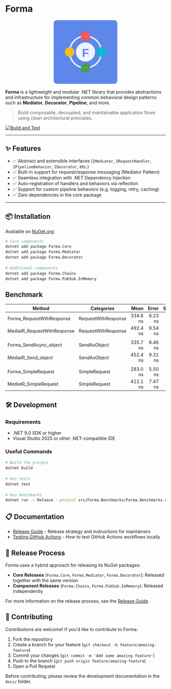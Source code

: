 # Forma

<div align="center">
  <img src="assets/forma-icon.svg" alt="Forma Logo" width="200">
</div>

**Forma** is a lightweight and modular .NET library that provides abstractions and infrastructure for implementing common behavioral design patterns such as **Mediator**, **Decorator**, **Pipeline**, and more.

> Build composable, decoupled, and maintainable application flows using clean architectural principles.

[![Build and Test](https://github.com/pietroserrano/forma/actions/workflows/build-test.yml/badge.svg)](https://github.com/pietroserrano/forma/actions/workflows/build-test.yml)

---

## ✨ Features

- ✅ Abstract and extensible interfaces (`IMediator`, `IRequestHandler`, `IPipelineBehavior`, `IDecorator`, etc.)
- ✅ Built-in support for request/response messaging (Mediator Pattern)
- ✅ Seamless integration with .NET Dependency Injection
- ✅ Auto-registration of handlers and behaviors via reflection
- ✅ Support for custom pipeline behaviors (e.g. logging, retry, caching)
- ✅ Zero dependencies in the core package

---

## 📦 Installation

Available on [NuGet.org](https://www.nuget.org/):

```bash
# Core components
dotnet add package Forma.Core
dotnet add package Forma.Mediator
dotnet add package Forma.Decorator

# Additional components
dotnet add package Forma.Chains
dotnet add package Forma.PubSub.InMemory
```

## Benchmark
| Method                      | Categories          | Mean     | Error   | StdDev   | Median   | Rank |
|---------------------------- |-------------------- |---------:|--------:|---------:|---------:|-----:|
| Forma_RequestWithResponse   | RequestWithResponse | 334.8 ns | 6.23 ns | 10.92 ns | 332.0 ns |    1 |
| MediatR_RequestWithResponse | RequestWithResponse | 492.4 ns | 9.54 ns | 10.98 ns | 491.9 ns |    2 |
|                             |                     |          |         |          |          |      |
| Forma_SendAsync_object      | SendAsObject        | 335.7 ns | 6.46 ns |  8.63 ns | 335.2 ns |    1 |
| MediatR_Send_object         | SendAsObject        | 452.4 ns | 9.31 ns | 26.25 ns | 441.3 ns |    2 |
|                             |                     |          |         |          |          |      |
| Forma_SimpleRequest         | SimpleRequest       | 283.0 ns | 5.50 ns |  5.40 ns | 282.7 ns |    1 |
| MediatR_SimpleRequest       | SimpleRequest       | 412.1 ns | 7.47 ns | 10.71 ns | 408.1 ns |    2 |

## 🛠 Development

### Requirements
- .NET 9.0 SDK or higher
- Visual Studio 2025 or other .NET-compatible IDE

### Useful Commands

```bash
# Build the project
dotnet build

# Run tests
dotnet test

# Run benchmarks
dotnet run -c Release --project src/Forma.Benchmarks/Forma.Benchmarks.csproj
```

## 📋 Documentation

- [Release Guide](./docs/release-guide.md) - Release strategy and instructions for maintainers
- [Testing GitHub Actions](./docs/testing-github-actions.md) - How to test GitHub Actions workflows locally

## 🚀 Release Process

Forma uses a hybrid approach for releasing its NuGet packages:

- **Core Releases** (`Forma.Core`, `Forma.Mediator`, `Forma.Decorator`): Released together with the same version
- **Component Releases** (`Forma.Chains`, `Forma.PubSub.InMemory`): Released independently

For more information on the release process, see the [Release Guide](./docs/release-guide.md).

## 👥 Contributing

Contributions are welcome! If you'd like to contribute to Forma:

1. Fork the repository
2. Create a branch for your feature (`git checkout -b feature/amazing-feature`)
3. Commit your changes (`git commit -m 'Add some amazing feature'`)
4. Push to the branch (`git push origin feature/amazing-feature`)
5. Open a Pull Request

Before contributing, please review the development documentation in the `docs/` folder.
